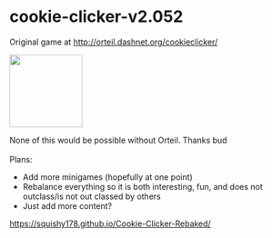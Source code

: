 # cookie-clicker-v2.052

Original game at http://orteil.dashnet.org/cookieclicker/

<img src="img/perfectCookie.png" width="128">

None of this would be possible without Orteil. Thanks bud
<br>
<br>
Plans:
- Add more minigames (hopefully at one point)
- Rebalance everything so it is both interesting, fun, and does not outclass/is not out classed by others
- Just add more content?

https://squishy178.github.io/Cookie-Clicker-Rebaked/

